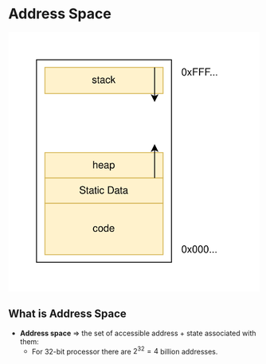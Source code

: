 # Address Space
![](address_space_01.svg)
## What is Address Space
- **Address space** => the set of accessible address + state associated with them:
	- For 32-bit processor there are $2^{32} = 4$ billion addresses.